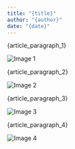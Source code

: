 ```yaml
---
title: "{title}"
author: "{author}"
date: "{date}"
---
```


{article_paragraph_1}

![Image 1]({image_path_1})

{article_paragraph_2}

![Image 2]({image_path_2})

{article_paragraph_3}

![Image 3]({image_path_3})

{article_paragraph_4}

![Image 4]({image_path_4})